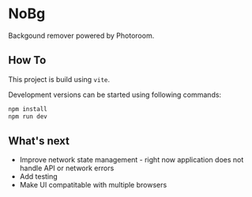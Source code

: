 # NoBg

Backgound remover powered by Photoroom.

## How To

This project is build using `vite`.

Development versions can be started using following commands:
```sh
npm install
npm run dev
```

## What's next

- Improve network state management - right now application does not handle API or network errors
- Add testing
- Make UI compatitable with multiple browsers
